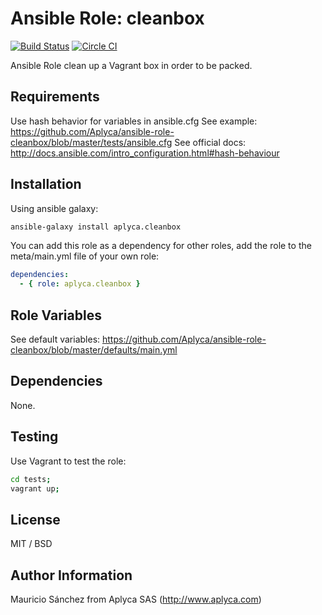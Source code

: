 # Ansible Role: cleanbox

[![Build Status](https://travis-ci.org/Aplyca/ansible-role-cleanbox.svg?branch=master)](https://travis-ci.org/Aplyca/ansible-role-cleanbox)
[![Circle CI](https://circleci.com/gh/Aplyca/ansible-role-cleanbox.svg?style=svg)](https://circleci.com/gh/Aplyca/ansible-role-cleanbox)

Ansible Role clean up a Vagrant box in order to be packed.


## Requirements

Use hash behavior for variables in ansible.cfg
See example: https://github.com/Aplyca/ansible-role-cleanbox/blob/master/tests/ansible.cfg
See official docs: http://docs.ansible.com/intro_configuration.html#hash-behaviour

## Installation

Using ansible galaxy:
```bash
ansible-galaxy install aplyca.cleanbox
```
You can add this role as a dependency for other roles, add the role to the meta/main.yml file of your own role:
```yaml
dependencies:
  - { role: aplyca.cleanbox }
```

## Role Variables

See default variables: https://github.com/Aplyca/ansible-role-cleanbox/blob/master/defaults/main.yml

## Dependencies

None.

## Testing

Use Vagrant to test the role:

```bash
cd tests;
vagrant up;
```

## License

MIT / BSD

## Author Information

Mauricio Sánchez from Aplyca SAS (http://www.aplyca.com)
